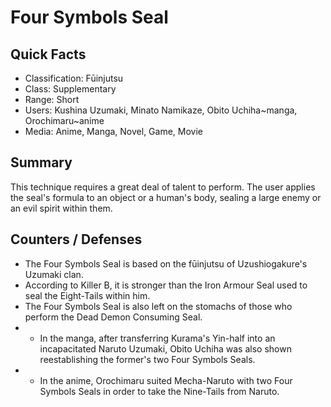 # Four Symbols Seal

## Quick Facts
- Classification: Fūinjutsu
- Class: Supplementary
- Range: Short
- Users: Kushina Uzumaki, Minato Namikaze, Obito Uchiha~manga, Orochimaru~anime
- Media: Anime, Manga, Novel, Game, Movie

## Summary
This technique requires a great deal of talent to perform. The user applies the seal's formula to an object or a human's body, sealing a large enemy or an evil spirit within them.

## Counters / Defenses
- The Four Symbols Seal is based on the fūinjutsu of Uzushiogakure's Uzumaki clan.
- According to Killer B, it is stronger than the Iron Armour Seal used to seal the Eight-Tails within him.
- The Four Symbols Seal is also left on the stomachs of those who perform the Dead Demon Consuming Seal.
- * In the manga, after transferring Kurama's Yin-half into an incapacitated Naruto Uzumaki, Obito Uchiha was also shown reestablishing the former's two Four Symbols Seals.
- * In the anime, Orochimaru suited Mecha-Naruto with two Four Symbols Seals in order to take the Nine-Tails from Naruto.
